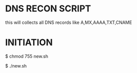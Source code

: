 # DNS RECON SCRIPT

this  will collects all DNS records like A,MX,AAAA,TXT,CNAME

# INITIATION
$ chmod 755 new.sh


$ ./new.sh
